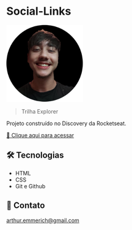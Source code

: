 # Social-Links

<img src="./assets/foto.jpg" width="200px" height="200px">

> Trilha Explorer

Projeto construído no Discovery da Rocketseat.

[🔗 Clique aqui para acessar](https://arthuremmerich.github.io/Social-Links/)


## 🛠 Tecnologias

- HTML
- CSS
- Git e Github

## 💛 Contato

arthur.emmerich@gmail.com

